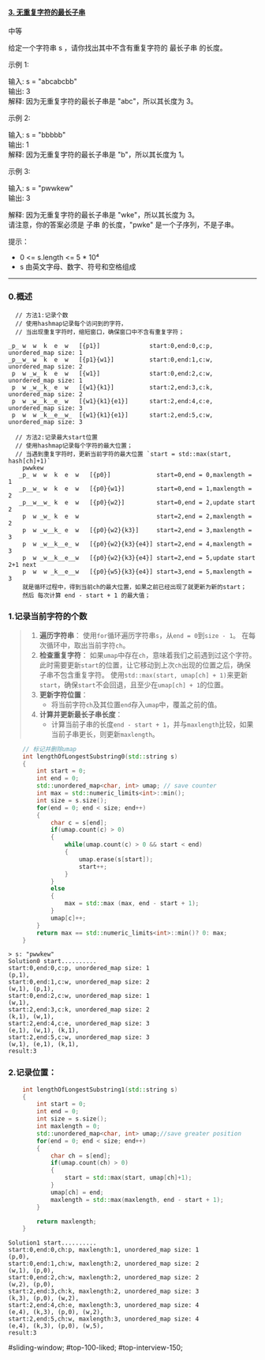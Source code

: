 #### [3. 无重复字符的最长子串](https://leetcode.cn/problems/longest-substring-without-repeating-characters/)
中等

给定一个字符串 s ，请你找出其中不含有重复字符的 最长子串 的长度。

示例 1:

输入: s = "abcabcbb"  
输出: 3  
解释: 因为无重复字符的最长子串是 "abc"，所以其长度为 3。

示例 2:

输入: s = "bbbbb"  
输出: 1  
解释: 因为无重复字符的最长子串是 "b"，所以其长度为 1。

示例 3:

输入: s = "pwwkew"  
输出: 3

解释: 因为无重复字符的最长子串是 "wke"，所以其长度为 3。  
     请注意，你的答案必须是 子串 的长度，"pwke" 是一个子序列，不是子串。

提示：

- 0 <= s.length <= 5 * 10⁴ 
- s 由英文字母、数字、符号和空格组成

---- ----
### 0.概述
```
  // 方法1:记录个数
  // 使用hashmap记录每个访问到的字符，
  // 当出现重复字符时，缩短窗口，确保窗口中不含有重复字符；

_p_ w  w  k  e  w   [{p1}]              start:0,end:0,c:p, unordered_map size: 1
_p__w_ w  k  e  w   [{p1}{w1}]          start:0,end:1,c:w, unordered_map size: 2
 p  w _w_ k  e  w   [{w1}]              start:0,end:2,c:w, unordered_map size: 1
 p  w _w__k_ e  w   [{w1}{k1}]          start:2,end:3,c:k, unordered_map size: 2
 p  w _w__k__e_ w   [{w1}{k1}{e1}]      start:2,end:4,c:e, unordered_map size: 3
 p  w  w _k__e__w_  [{w1}{k1}{e1}]      start:2,end:5,c:w, unordered_map size: 3

```

```
  // 方法2:记录最大start位置
  // 使用hashmap记录每个字符的最大位置；
  // 当遇到重复字符时，更新当前字符的最大位置 `start = std::max(start, hash[ch]+1)`
    pwwkew
   _p_ w  w  k  e  w   [{p0}]             start=0,end = 0,maxlength = 1
   _p__w_ w  k  e  w   [{p0}{w1}]         start=0,end = 1,maxlength = 2
   _p__w__w_ k  e  w   [{p0}{w2}]         start=0,end = 2,update start 2
    p  w _w_ k  e  w                      start=2,end = 2,maxlength = 2
    p  w _w__k_ e  w   [{p0}{w2}{k3}]     start=2,end = 3,maxlength = 3
    p  w _w__k__e_ w   [{p0}{w2}{k3}{e4}] start=2,end = 4,maxlength = 3
    p  w _w__k__e__w   [{p0}{w2}{k3}{e4}] start=2,end = 5,update start 2+1 next
    p  w  w _k__e__w   [{p0}{w5}{k3}{e4}] start=3,end = 5,maxlength = 3
    就是循环过程中，得到当前ch的最大位置，如果之前已经出现了就更新为新的start；
    然后 每次计算 end - start + 1 的最大值；
```

### 1.记录当前字符的个数

> 1. **遍历字符串**：
>    使用`for`循环遍历字符串`s`，从`end = 0`到`size - 1`。
>    在每次循环中，取出当前字符`ch`。
> 2. **检查重复字符**：
>    如果`umap`中存在`ch`，意味着我们之前遇到过这个字符。此时需要更新`start`的位置，让它移动到上次`ch`出现的位置之后，确保子串不包含重复字符。
>    使用`std::max(start, umap[ch] + 1)`来更新`start`，确保`start`不会回退，且至少在`umap[ch] + 1`的位置。
> 3. **更新字符位置**：
>    - 将当前字符`ch`及其位置`end`存入`umap`中，覆盖之前的值。
> 4. **计算并更新最长子串长度**：
>    - 计算当前子串的长度`end - start + 1`，并与`maxlength`比较，如果当前子串更长，则更新`maxlength`。

```cpp
	// 标记并删除umap
    int lengthOfLongestSubstring0(std::string s)
    {
        int start = 0;
        int end = 0;
        std::unordered_map<char, int> umap; // save counter
        int max = std::numeric_limits<int>::min();
        int size = s.size();
        for(end = 0; end < size; end++)
        {
            char c = s[end];
            if(umap.count(c) > 0)
            {
                while(umap.count(c) > 0 && start < end)
                {
                    umap.erase(s[start]);
                    start++;
                }
            }
            else
            {
                max = std::max (max, end - start + 1);
            }
            umap[c]++;
        }
        return max == std::numeric_limits<int>::min()? 0: max;
    }
```


```
> s: "pwwkew"
Solution0 start..........
start:0,end:0,c:p, unordered_map size: 1
(p,1),
start:0,end:1,c:w, unordered_map size: 2
(w,1), (p,1),
start:0,end:2,c:w, unordered_map size: 1
(w,1),
start:2,end:3,c:k, unordered_map size: 2
(k,1), (w,1),
start:2,end:4,c:e, unordered_map size: 3
(e,1), (w,1), (k,1),
start:2,end:5,c:w, unordered_map size: 3
(w,1), (e,1), (k,1),
result:3
```

### 2.记录位置：
```cpp
    int lengthOfLongestSubstring1(std::string s)
    {
        int start = 0;
        int end = 0;
        int size = s.size();
        int maxlength = 0;
        std::unordered_map<char, int> umap;//save greater position
        for(end = 0; end < size; end++)
        {
            char ch = s[end];
            if(umap.count(ch) > 0)
            {
                start = std::max(start, umap[ch]+1);
            }
            umap[ch] = end;
            maxlength = std::max(maxlength, end - start + 1);
        }

        return maxlength;
    }
```

```
Solution1 start..........
start:0,end:0,ch:p, maxlength:1, unordered_map size: 1
(p,0),
start:0,end:1,ch:w, maxlength:2, unordered_map size: 2
(w,1), (p,0),
start:0,end:2,ch:w, maxlength:2, unordered_map size: 2
(w,2), (p,0),
start:2,end:3,ch:k, maxlength:2, unordered_map size: 3
(k,3), (p,0), (w,2),
start:2,end:4,ch:e, maxlength:3, unordered_map size: 4
(e,4), (k,3), (p,0), (w,2),
start:2,end:5,ch:w, maxlength:3, unordered_map size: 4
(e,4), (k,3), (p,0), (w,5),
result:3
```
#sliding-window; #top-100-liked; #top-interview-150; 


